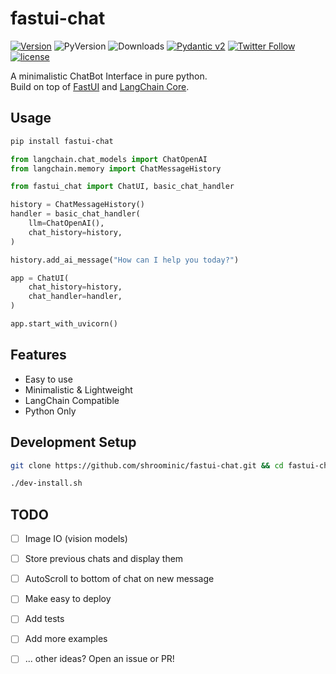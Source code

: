 # fastui-chat

[![Version](https://badge.fury.io/py/fastui-chat.svg)](https://badge.fury.io/py/fastui-chat)
![PyVersion](https://img.shields.io/pypi/pyversions/fastui-chat)
![Downloads](https://img.shields.io/pypi/dm/fastui-chat)
[![Pydantic v2](https://img.shields.io/endpoint?url=https://raw.githubusercontent.com/pydantic/pydantic/main/docs/badge/v2.json)](https://docs.pydantic.dev/latest/contributing/#badges)
[![Twitter Follow](https://img.shields.io/twitter/follow/shroominic?style=social)](https://x.com/shroominic)
[![license](https://img.shields.io/github/license/shroominic/fastui-chat.svg)](https://github.com/shroominic/fastui-chat/blob/main/LICENSE)

A minimalistic ChatBot Interface in pure python. </br>
Build on top of [FastUI](https://github.com/pydantic/FastUI) and [LangChain Core](https://github.com/langchain-ai/langchain).

## Usage

```bash
pip install fastui-chat
```

```python
from langchain.chat_models import ChatOpenAI
from langchain.memory import ChatMessageHistory

from fastui_chat import ChatUI, basic_chat_handler

history = ChatMessageHistory()
handler = basic_chat_handler(
    llm=ChatOpenAI(),
    chat_history=history,
)

history.add_ai_message("How can I help you today?")

app = ChatUI(
    chat_history=history,
    chat_handler=handler,
)

app.start_with_uvicorn()
```

## Features

- Easy to use
- Minimalistic & Lightweight
- LangChain Compatible
- Python Only

## Development Setup

```bash
git clone https://github.com/shroominic/fastui-chat.git && cd fastui-chat

./dev-install.sh
```

## TODO

- [ ] Image IO (vision models)

- [ ] Store previous chats and display them

- [ ] AutoScroll to bottom of chat on new message

- [ ] Make easy to deploy

- [ ] Add tests

- [ ] Add more examples

- [ ] ... other ideas? Open an issue or PR!
